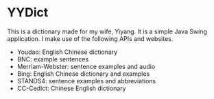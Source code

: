 # YYDict

This is a dictionary made for my wife, Yiyang.
It is a simple Java Swing application.
I make use of the following APIs and websites.

* Youdao: English Chinese dictionary
* BNC: example sentences
* Merriam-Webster: sentence examples and audio
* Bing: English Chinese dictionary and examples
* STANDS4: sentence examples and abbreviations
* CC-Cedict: Chinese English dictionary
